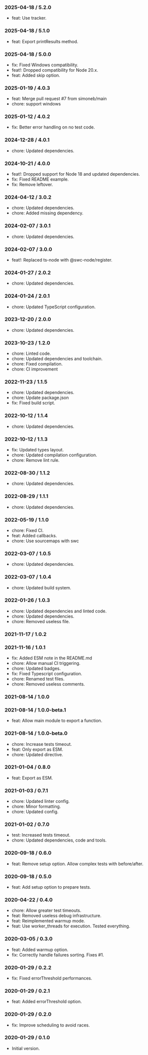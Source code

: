 ### 2025-04-18 / 5.2.0

- feat: Use tracker.

### 2025-04-18 / 5.1.0

- feat: Export printResults method.

### 2025-04-18 / 5.0.0

- fix: Fixed Windows compatibility.
- feat!: Dropped compatibility for Node 20.x.
- feat: Added skip option.

### 2025-01-19 / 4.0.3

- feat: Merge pull request #7 from simoneb/main
- chore: support windows

### 2025-01-12 / 4.0.2

- fix: Better error handling on no test code.

### 2024-12-28 / 4.0.1

- chore: Updated dependencies.

### 2024-10-21 / 4.0.0

- feat!: Dropped support for Node 18 and updated dependencies.
- fix: Fixed README example.
- fix: Remove leftover.

### 2024-04-12 / 3.0.2

- chore: Updated dependencies.
- chore: Added missing dependency.

### 2024-02-07 / 3.0.1

- chore: Updated dependencies.

### 2024-02-07 / 3.0.0

- feat!: Replaced ts-node with @swc-node/register.

### 2024-01-27 / 2.0.2

- chore: Updated dependencies.

### 2024-01-24 / 2.0.1

- chore: Updated TypeScript configuration.

### 2023-12-20 / 2.0.0

- chore: Updated dependencies.

### 2023-10-23 / 1.2.0

- chore: Linted code.
- chore: Updated dependencies and toolchain.
- chore: Fixed compilation.
- chore: CI improvement

### 2022-11-23 / 1.1.5

- chore: Updated dependencies.
- chore: Update package.json
- fix: Fixed build script.

### 2022-10-12 / 1.1.4

- chore: Updated dependencies.

### 2022-10-12 / 1.1.3

- fix: Updated types layout.
- chore: Updated compilation configuration.
- chore: Remove lint rule.

### 2022-08-30 / 1.1.2

- chore: Updated dependencies.

### 2022-08-29 / 1.1.1

- chore: Updated dependencies.

### 2022-05-19 / 1.1.0

- chore: Fixed CI.
- feat: Added callbacks.
- chore: Use sourcemaps with swc

### 2022-03-07 / 1.0.5

- chore: Updated dependencies.

### 2022-03-07 / 1.0.4

- chore: Updated build system.

### 2022-01-26 / 1.0.3

- chore: Updated dependencies and linted code.
- chore: Updated dependencies.
- chore: Removed useless file.

### 2021-11-17 / 1.0.2


### 2021-11-16 / 1.0.1

- fix: Added ESM note in the README.md
- chore: Allow manual CI triggering.
- chore: Updated badges.
- fix: Fixed Typescript configuration.
- chore: Renamed test files.
- chore: Removed useless comments.

### 2021-08-14 / 1.0.0


### 2021-08-14 / 1.0.0-beta.1

- feat: Allow main module to export a function.

### 2021-08-14 / 1.0.0-beta.0

- chore: Increase tests timeout.
- feat: Only export as ESM.
- chore: Updated directive.

### 2021-01-04 / 0.8.0

- feat: Export as ESM.

### 2021-01-03 / 0.7.1

- chore: Updated linter config.
- chore: Minor formatting.
- chore: Updated config.

### 2021-01-02 / 0.7.0

- test: Increased tests timeout.
- chore: Updated dependencies, code and tools.

### 2020-09-18 / 0.6.0

- feat: Remove setup option. Allow complex tests with before/after.

### 2020-09-18 / 0.5.0

- feat: Add setup option to prepare tests.

### 2020-04-22 / 0.4.0

- chore: Allow greater test timeouts.
- feat: Removed useless debug infrastructure.
- feat: Reimplemented warmup mode.
- feat: Use worker_threads for execution. Tested everything.

### 2020-03-05 / 0.3.0

- feat: Added warmup option.
- fix: Correctly handle failures sorting. Fixes #1.

### 2020-01-29 / 0.2.2

- fix: Fixed errorThreshold performances.

### 2020-01-29 / 0.2.1

- feat: Added errorThreshold option.

### 2020-01-29 / 0.2.0

- fix: Improve scheduling to avoid races.

### 2020-01-29 / 0.1.0

- Initial version.
